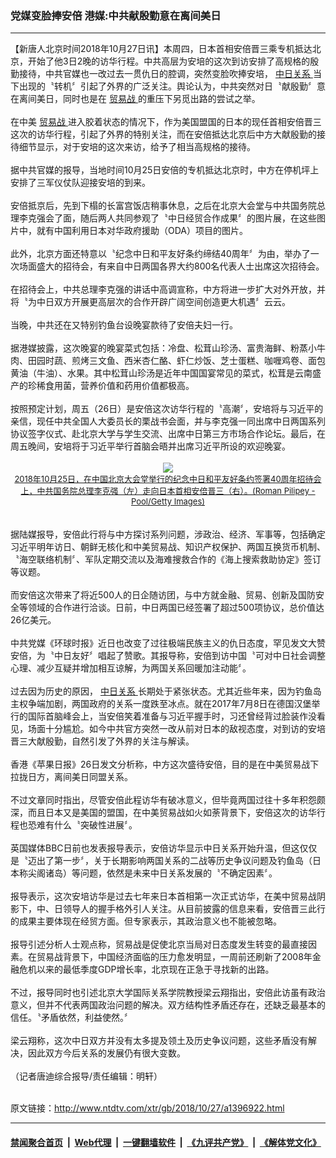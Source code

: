 ### 党媒变脸捧安倍 港媒:中共献殷勤意在离间美日
------------------------

<div class="wysiwyg">
 【新唐人北京时间2018年10月27日讯】本周四，日本首相安倍晋三乘专机抵达北京，开始了他3日2晚的访华行程。中共高层为安培的这次到访安排了高规格的殷勤接待，中共官媒也一改过去一贯仇日的腔调，突然变脸吹捧安培，
 <a href="http://www.ntdtv.com/xtr/gb/articlelistbytag_中日关系.html" target="_blank">
  中日关系
 </a>
 当下出现的〝转机〞引起了外界的广泛关注。舆论认为，中共突然对日〝献殷勤〞意在离间美日，同时也是在
 <a href="http://www.ntdtv.com/xtr/gb/articlelistbytag_贸易战.html" target="_blank">
  贸易战
 </a>
 的重压下另觅出路的尝试之举。
 <br/>
 <br/>
 在中美
 <a href="http://www.ntdtv.com/xtr/gb/articlelistbytag_贸易战.html" target="_blank">
  贸易战
 </a>
 进入胶着状态的情况下，作为美国盟国的日本的现任首相安倍晋三这次的访华行程，引起了外界的特别关注，而在安倍抵达北京后中方大献殷勤的接待细节显示，对于安培的这次来访，给予了相当高规格的接待。
 <br/>
 <br/>
 据中共官媒的报导，当地时间10月25日安倍的专机抵达北京时，中方在停机坪上安排了三军仪仗队迎接安培的到来。
 <br/>
 <br/>
 安倍抵京后，先到下榻的长富宫饭店稍事休息，之后在北京大会堂与中共国务院总理李克强会了面，随后两人共同参观了〝中日经贸合作成果〞的图片展，在这些图片中，就有中国利用日本对华政府援助（ODA）项目的图片。
 <br/>
 <br/>
 此外，北京方面还特意以〝纪念中日和平友好条约缔结40周年〞为由，举办了一次场面盛大的招待会，有来自中日两国各界大约800名代表人士出席这次招待会。
 <br/>
 <br/>
 在招待会上，中共总理李克强的讲话中高调宣称，中方将进一步扩大对外开放，并将〝为中日双方开展更高层次的合作开辟广阔空间创造更大机遇〞云云。
 <br/>
 <br/>
 当晚，中共还在又特别钓鱼台设晚宴款待了安倍夫妇一行。
 <br/>
 <br/>
 据港媒披露，这次晚宴的晚宴菜式包括：冷盘、松茸山珍汤、富贵海鲜、粉蒸小牛肉、田园时蔬、煎烤三文鱼、西米杏仁酪、虾仁炒饭、芝士蛋糕、咖喱鸡卷、面包黄油（牛油）、水果。其中松茸山珍汤是近年中国国宴常见的菜式，松茸是云南盛产的珍稀食用菌，营养价值和药用价值都极高。
 <br/>
 <br/>
 按照预定计划，周五（26日）是安倍这次访华行程的〝高潮〞，安培将与习近平的亲信，现任中共全国人大委员长的栗战书会面，并与李克强一同出席中日两国系列协议签字仪式、赴北京大学与学生交流、出席中日第三方市场合作论坛。最后，在周五晚间，安培将于习近平举行首脑会晤并出席习近平所设的欢迎晚宴。
 <br/>
 <center>
  <br/>
  <a href="http://imgs.ntdtv.com/pic/2018/10-27/p9098211a874999423.jpg" target="_blank">
   <img border="0" src="http://imgs.ntdtv.com/pic/2018/10-27/p9098211a874999423-ss.jpg"/>
   <br/>
   <font size="-1">
    2018年10月25日，在中国北京大会堂举行的纪念中日和平友好条约签署40周年招待会上，中共国务院总理李克强（左）走向日本首相安倍晋三（右）。(Roman Pilipey - Pool/Getty Images)
   </font>
  </a>
  <br/>
 </center>
 <br/>
 <br/>
 据陆媒报导，安倍此行将与中方探讨系列问题，涉政治、经济、军事等，包括确定习近平明年访日、朝鲜无核化和中美贸易战、知识产权保护、两国互换货币机制、〝海空联络机制〞、军队定期交流以及海难搜救合作的《海上搜索救助协定》签订等议题。
 <br/>
 <br/>
 而安倍这次带来了将近500人的日企随访团，与中方就金融、贸易、创新及国防安全等领域的合作进行洽谈。日前，中日两国已经签署了超过500项协议，总价值达26亿美元。
 <br/>
 <br/>
 中共党媒《环球时报》近日也改变了过往极端民族主义的仇日态度，罕见发文大赞安倍，为〝中日友好〞唱起了赞歌。其报导称，安倍到访中国〝可对中日社会调整心理、减少互疑并增加相互谅解，为两国关系回暖加注动能〞。
 <br/>
 <br/>
 过去因为历史的原因，
 <a href="http://www.ntdtv.com/xtr/gb/articlelistbytag_中日关系.html" target="_blank">
  中日关系
 </a>
 长期处于紧张状态。尤其近些年来，因为钓鱼岛主权争端加剧，两国政府的关系一度跌至冰点。就在2017年7月8日在德国汉堡举行的国际首脑峰会上，当安倍笑着准备与习近平握手时，习还曾经背过脸装作没看见，场面十分尴尬。如今中共官方突然一改从前对日本的敌视态度，对到访的安培晋三大献殷勤，自然引发了外界的关注与解读。
 <br/>
 <br/>
 香港《苹果日报》26日发文分析称，中方这次盛待安倍，目的是在中美贸易战下拉拢日方，离间美日同盟关系。
 <br/>
 <br/>
 不过文章同时指出，尽管安倍此程访华有破冰意义，但毕竟两国过往十多年积怨颇深，而且日本又是美国的盟国，在中美贸易战如火如荼背景下，安倍这次的访华行程也恐难有什么〝突破性进展〞。
 <br/>
 <br/>
 英国媒体BBC日前也发表报导表示，安倍访华显示中日关系开始升温，但这仅仅是〝迈出了第一步〞，关于长期影响两国关系的二战等历史争议问题及钓鱼岛（日本称尖阁诸岛）等问题，依然是未来中日关系发展的〝不确定因素〞。
 <br/>
 <br/>
 报导表示，这次安培访华是过去七年来日本首相第一次正式访华，在美中贸易战阴影下，中、日领导人的握手格外引人关注。从目前披露的信息来看，安倍晋三此行的成果主要体现在经贸方面。但专家表示，其政治意义也不能被忽略。
 <br/>
 <br/>
 报导引述分析人士观点称，贸易战是促使北京当局对日态度发生转变的最直接因素。在贸易战背景下，中国经济面临的压力愈发明显，一周前还刷新了2008年金融危机以来的最低季度GDP增长率，北京现在正急于寻找新的出路。
 <br/>
 <br/>
 不过，报导同时也引述北京大学国际关系学院教授梁云翔指出，安倍此访虽有政治意义，但并不代表两国政治问题的解决。双方结构性矛盾还存在，还缺乏最基本的信任。〝矛盾依然，利益使然。〞
 <br/>
 <br/>
 梁云翔称，这次中日双方并没有太多提及领土及历史争议问题，这些矛盾没有解决，因此双方今后关系的发展仍有很大变数。
 <br/>
 <br/>
 （记者唐迪综合报导/责任编辑：明轩）
</div>

<br/>原文链接：http://www.ntdtv.com/xtr/gb/2018/10/27/a1396922.html


------------------------
#### [禁闻聚合首页](https://github.com/gfw-breaker/banned-news/blob/master/README.md) &nbsp;|&nbsp; [Web代理](https://github.com/gfw-breaker/open-proxy/blob/master/README.md) &nbsp;|&nbsp; [一键翻墙软件](https://github.com/gfw-breaker/nogfw/blob/master/README.md) &nbsp;|&nbsp; [《九评共产党》](https://github.com/gfw-breaker/9ping.md/blob/master/README.md#九评之一评共产党是什么) &nbsp;|&nbsp; [《解体党文化》](https://github.com/gfw-breaker/jtdwh.md/blob/master/README.md#绪论)